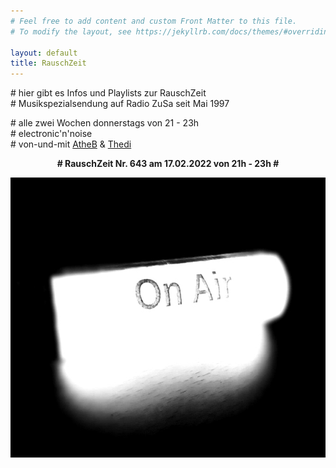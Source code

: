 ```yaml
---
# Feel free to add content and custom Front Matter to this file.
# To modify the layout, see https://jekyllrb.com/docs/themes/#overriding-theme-defaults

layout: default
title: RauschZeit
---
```


\# hier gibt es Infos und Playlists zur RauschZeit  
\# Musikspezialsendung auf Radio ZuSa seit Mai 1997

\# alle zwei Wochen donnerstags von 21 - 23h  
\# electronic'n'noise  
\# von-und-mit <a href="http://rauschzeit.de/?page_id=1117">AtheB</a> &amp; <a href="http://rauschzeit.de/?page_id=1121">Thedi</a>

<p style="text-align: center;"><strong># RauschZeit Nr. 643 am 17.02.2022 von 21h - 23h #</strong></p>

<img class="aligncenter" style="border: 0px none;" src="/uploads/2021/05/RZ_OnAir_3.jpg" alt="" width="600" height="448" border="0" />
